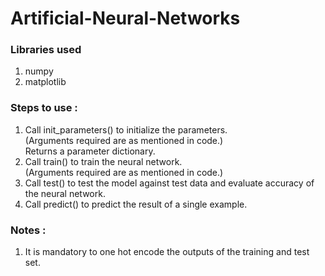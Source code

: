 # Artificial-Neural-Networks
<h3>Libraries used</h3>
<ol>
  <li>numpy</li>
  <li>matplotlib</li>
</ol>
<H3>Steps to use : </h3>
<ol>
  <li>Call init_parameters() to initialize the parameters.<br>(Arguments required are as mentioned in code.)<br>Returns a parameter dictionary.</li>
  <li>Call train() to train the neural network.<br>(Arguments required are as mentioned in code.)</li>
  <li>Call test() to test the model against test data and evaluate accuracy of the neural network.</li>
  <li>Call predict() to predict the result of a single example.</li>
</ol>
<H3>Notes : </h3>
<ol>
  <li>It is mandatory to one hot encode the outputs of the training and test set.</li>
</ol>
